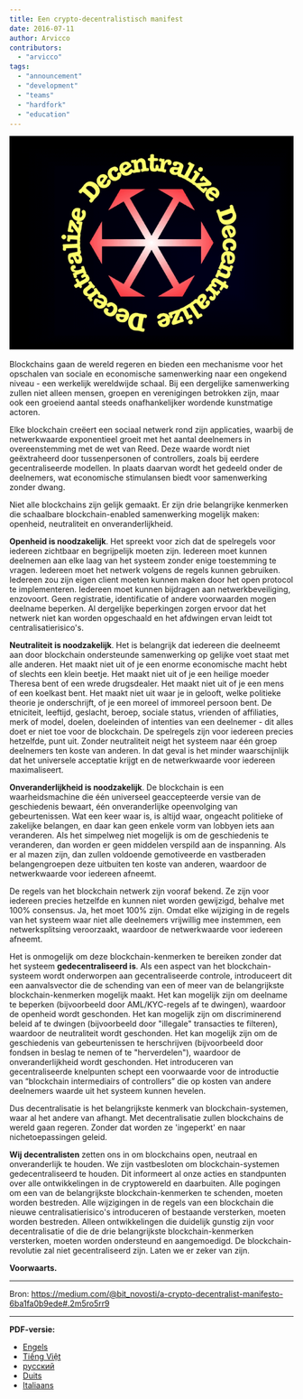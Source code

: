 ```yaml
---
title: Een crypto-decentralistisch manifest
date: 2016-07-11
author: Arvicco
contributors:
  - "arvicco"
tags:
  - "announcement"
  - "development"
  - "teams"
  - "hardfork"
  - "education"
---
```


![Decentraliseren!](./1gMu8qJtr2NeEuuGzvsfcnw.png)

Blockchains gaan de wereld regeren en bieden een mechanisme voor het opschalen van sociale en economische samenwerking naar een ongekend niveau - een werkelijk wereldwijde schaal. Bij een dergelijke samenwerking zullen niet alleen mensen, groepen en verenigingen betrokken zijn, maar ook een groeiend aantal steeds onafhankelijker wordende kunstmatige actoren.

Elke blockchain creëert een sociaal netwerk rond zijn applicaties, waarbij de netwerkwaarde exponentieel groeit met het aantal deelnemers in overeenstemming met de wet van Reed. Deze waarde wordt niet geëxtraheerd door tussenpersonen of controllers, zoals bij eerdere gecentraliseerde modellen. In plaats daarvan wordt het gedeeld onder de deelnemers, wat economische stimulansen biedt voor samenwerking zonder dwang.

Niet alle blockchains zijn gelijk gemaakt. Er zijn drie belangrijke kenmerken die schaalbare blockchain-enabled samenwerking mogelijk maken: openheid, neutraliteit en onveranderlijkheid.

**Openheid is noodzakelijk**. Het spreekt voor zich dat de spelregels voor iedereen zichtbaar en begrijpelijk moeten zijn. Iedereen moet kunnen deelnemen aan elke laag van het systeem zonder enige toestemming te vragen. Iedereen moet het netwerk volgens de regels kunnen gebruiken. Iedereen zou zijn eigen client moeten kunnen maken door het open protocol te implementeren. Iedereen moet kunnen bijdragen aan netwerkbeveiliging, enzovoort. Geen registratie, identificatie of andere voorwaarden mogen deelname beperken. Al dergelijke beperkingen zorgen ervoor dat het netwerk niet kan worden opgeschaald en het afdwingen ervan leidt tot centralisatierisico's.

**Neutraliteit is noodzakelijk**. Het is belangrijk dat iedereen die deelneemt aan door blockchain ondersteunde samenwerking op gelijke voet staat met alle anderen. Het maakt niet uit of je een enorme economische macht hebt of slechts een klein beetje. Het maakt niet uit of je een heilige moeder Theresa bent of een wrede drugsdealer. Het maakt niet uit of je een mens of een koelkast bent. Het maakt niet uit waar je in gelooft, welke politieke theorie je onderschrijft, of je een moreel of immoreel persoon bent. De etniciteit, leeftijd, geslacht, beroep, sociale status, vrienden of affiliaties, merk of model, doelen, doeleinden of intenties van een deelnemer - dit alles doet er niet toe voor de blockchain. De spelregels zijn voor iedereen precies hetzelfde, punt uit. Zonder neutraliteit neigt het systeem naar één groep deelnemers ten koste van anderen. In dat geval is het minder waarschijnlijk dat het universele acceptatie krijgt en de netwerkwaarde voor iedereen maximaliseert.

**Onveranderlijkheid is noodzakelijk**. De blockchain is een waarheidsmachine die één universeel geaccepteerde versie van de geschiedenis bewaart, één onveranderlijke opeenvolging van gebeurtenissen. Wat een keer waar is, is altijd waar, ongeacht politieke of zakelijke belangen, en daar kan geen enkele vorm van lobbyen iets aan veranderen. Als het simpelweg niet mogelijk is om de geschiedenis te veranderen, dan worden er geen middelen verspild aan de inspanning. Als er al mazen zijn, dan zullen voldoende gemotiveerde en vastberaden belangengroepen deze uitbuiten ten koste van anderen, waardoor de netwerkwaarde voor iedereen afneemt.

De regels van het blockchain netwerk zijn vooraf bekend. Ze zijn voor iedereen precies hetzelfde en kunnen niet worden gewijzigd, behalve met 100% consensus. Ja, het moet 100% zijn. Omdat elke wijziging in de regels van het systeem waar niet alle deelnemers vrijwillig mee instemmen, een netwerksplitsing veroorzaakt, waardoor de netwerkwaarde voor iedereen afneemt.

Het is onmogelijk om deze blockchain-kenmerken te bereiken zonder dat het systeem **gedecentraliseerd is**. Als een aspect van het blockchain-systeem wordt onderworpen aan gecentraliseerde controle, introduceert dit een aanvalsvector die de schending van een of meer van de belangrijkste blockchain-kenmerken mogelijk maakt. Het kan mogelijk zijn om deelname te beperken (bijvoorbeeld door AML/KYC-regels af te dwingen), waardoor de openheid wordt geschonden. Het kan mogelijk zijn om discriminerend beleid af te dwingen (bijvoorbeeld door "illegale" transacties te filteren), waardoor de neutraliteit wordt geschonden. Het kan mogelijk zijn om de geschiedenis van gebeurtenissen te herschrijven (bijvoorbeeld door fondsen in beslag te nemen of te "herverdelen"), waardoor de onveranderlijkheid wordt geschonden. Het introduceren van gecentraliseerde knelpunten schept een voorwaarde voor de introductie van “blockchain intermediairs of controllers” die op kosten van andere deelnemers waarde uit het systeem kunnen hevelen.

Dus decentralisatie is het belangrijkste kenmerk van blockchain-systemen, waar al het andere van afhangt. Met decentralisatie zullen blockchains de wereld gaan regeren. Zonder dat worden ze 'ingeperkt' en naar nichetoepassingen geleid.

**Wij decentralisten** zetten ons in om blockchains open, neutraal en onveranderlijk te houden. We zijn vastbesloten om blockchain-systemen gedecentraliseerd te houden. Dit informeert al onze acties en standpunten over alle ontwikkelingen in de cryptowereld en daarbuiten. Alle pogingen om een van de belangrijkste blockchain-kenmerken te schenden, moeten worden bestreden. Alle wijzigingen in de regels van een blockchain die nieuwe centralisatierisico's introduceren of bestaande versterken, moeten worden bestreden. Alleen ontwikkelingen die duidelijk gunstig zijn voor decentralisatie of die de drie belangrijkste blockchain-kenmerken versterken, moeten worden ondersteund en aangemoedigd. De blockchain-revolutie zal niet gecentraliseerd zijn. Laten we er zeker van zijn.

**Voorwaarts.**

---

Bron: https://medium.com/@bit_novosti/a-crypto-decentralist-manifesto-6ba1fa0b9ede#.2m5ro5rr9

---

**PDF-versie:**

- [Engels](https://ethereumclassic.org/A_Crypto-Decentralist_Manifesto.pdf)
- [Tiếng Việt](https://ethereumclassic.org/A_Crypto-Decentralist_Manifesto_vietnamese.pdf)
- [русский](https://ethereumclassic.org/A_Crypto-Decentralist_Manifesto_russian.pdf)
- [Duits](https://ethereumclassic.org/A_Crypto-Decentralist_Manifesto_german.pdf)
- [Italiaans](https://ethereumclassic.org/A_Crypto-Decentralist_Manifesto_italian.pdf)
